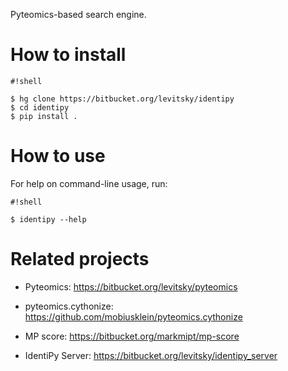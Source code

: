 Pyteomics-based search engine.

# How to install #

```
#!shell

$ hg clone https://bitbucket.org/levitsky/identipy
$ cd identipy
$ pip install .

```

# How to use #

For help on command-line usage, run:


```
#!shell

$ identipy --help
```


# Related projects #


 - Pyteomics: https://bitbucket.org/levitsky/pyteomics

 - pyteomics.cythonize: https://github.com/mobiusklein/pyteomics.cythonize

 - MP score: https://bitbucket.org/markmipt/mp-score

 - IdentiPy Server: https://bitbucket.org/levitsky/identipy_server